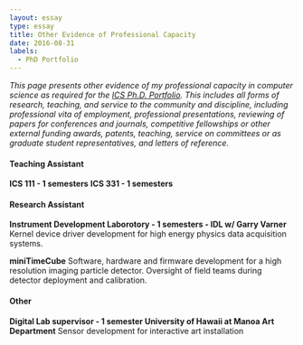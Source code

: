 ```yaml
---
layout: essay    
type: essay    
title: Other Evidence of Professional Capacity  
date: 2016-08-31  
labels:  
  - PhD Portfolio
---
```


*This page presents other evidence of my professional capacity in computer science as required for the [ICS Ph.D. Portfolio](http://www.ics.hawaii.edu/academics/graduate-degree-programs/ph-d-in-ics/#phd-portfolio). This includes all forms of research, teaching, and service to the community and discipline, including professional vita of employment, professional presentations, reviewing of papers for conferences and journals, competitive fellowships or other external funding awards, patents, teaching, service on committees or as graduate student representatives, and letters of reference.*

#### Teaching Assistant
**ICS 111 - 1 semesters**
**ICS 331 - 1 semesters**

#### Research Assistant
**Instrument Development Laborotory - 1 semesters - IDL w/ Garry Varner**  
Kernel device driver development for high energy physics data acquisition systems.

**miniTimeCube**
Software, hardware and firmware development for a high resolution imaging  particle detector. Oversight of field teams during detector deployment and calibration.

#### Other
**Digital Lab supervisor - 1 semester  University of Hawaii at Manoa Art Department**
 Sensor development for interactive art installation 
